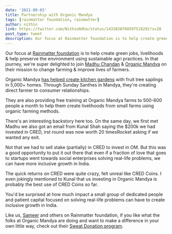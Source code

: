```yaml
---
date: '2021-09-03'
title: Partnership with Organic Mandya
tags: [rainmatter foundation, rainmatter]
author: nithin
link: https://twitter.com/Nithin0dha/status/1433820768597516291?s=20
post_type: tweet
description: Our focus at Rainmatter foundation is to help create green jobs, livelihoods & help preserve the environment... 
---
```

Our focus at [Rainmatter foundation](https://rainmatter.org) is to help create green jobs, livelihoods & help preserve the environment using sustainable agri practices. In that journey, we're super delighted to join [Madhu Chandan](https://twitter.com/madhuchandansc) & [Organic Mandya](https://www.organicmandya.com) on their mission to change farming & improve lives of farmers.

Organic Mandya [has helped create kitchen gardens](https://grove.rainmatter.org/t/announcement-rainmatter-invests-in-organic-mandya/633) with fruit tree saplings in 5,000+ homes. Through Sunday Santhes in Mandya, they're creating direct farmer to consumer relationships.

They are also providing free training at Organic Mandya farms to 500-600 people a month to help them create livelihoods from small farms using organic farming methods.

There's an interesting backstory here too. On the same day, we first met Madhu we also got an email from Kunal Shah saying the $200k we had invested in CRED, irst round was now worth 20 timesRocket asking if we wanted any exit.

Not that we had to sell stake (partially) in CRED to invest in OM. But this was a good opportunity to put it out there that even if a fraction of love that goes to startups went towards social enterprises solving real-life problems, we can have more inclusive growth in India.

The quick returns on CRED were quite crazy, felt unreal like CRED Coins. I even jokingly mentioned to Kunal that us investing in Organic Mandya is probably the best use of CRED Coins so far. 

You'd be surprised at how much impact a small group of dedicated people and patient capital focused on solving real-life problems can have to create inclusive growth in India.

Like us, [Sameer](https://twitter.com/zenx) and others on Rainmatter foundation, if you like what the folks at Organic Mandya are doing and want to make a difference in your own little way, check out their [Sweat Donation program](https://www.organicmandya.com/sweat-donation). 
